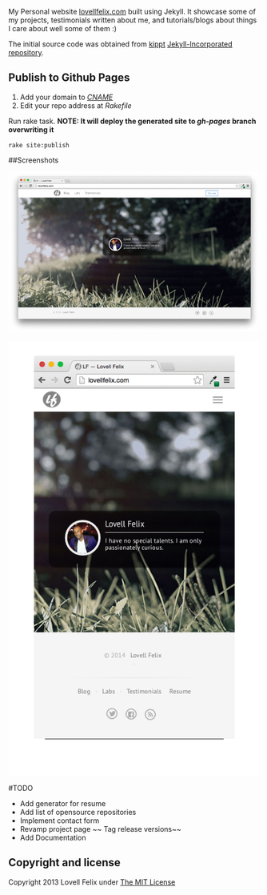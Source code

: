 
My Personal website [lovellfelix.com](http://lovellfelix.com) built using Jekyll. It showcase some of my projects, testimonials written about me, and tutorials/blogs about things I care about well some of them :) 

The initial source code was obtained from [kippt](https://github.com/kippt) [Jekyll-Incorporated repository](https://github.com/kippt/jekyll-incorporated).

## Publish to Github Pages
1. Add your domain to [_CNAME_](CNAME)
2. Edit your repo address at _Rakefile_
    
Run rake task. 
**NOTE: It will deploy the generated site to _gh-pages_ branch overwriting it** 

``` 
rake site:publish
```

##Screenshots

![Modern layout](https://raw.githubusercontent.com/lovellfelix/lovellfelix.com/master/screenshots/Screenshots_animated.gif)

![Responsive layout](https://raw.githubusercontent.com/lovellfelix/lovellfelix.com/master/screenshots/Screenshots_animated_res.gif)

#TODO

* Add generator for resume
* Add list of opensource repositories
* Implement contact form
* Revamp project page
~~ Tag release versions~~
* Add Documentation

## Copyright and license

Copyright 2013 Lovell Felix under [The MIT License ](LICENSE)